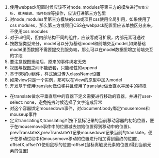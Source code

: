 1. 使用webpack配置时候应该不对node_modules等第三方的模块进行`智能分析`、`模块编译`、`插件处理`等操作，应该打进第三方包里
2. 对node_modules里第三方模块的css或项目css使用全局引用，如果使用了css modules，那么第三方或项目CSS在webpack配置里应该单独区分出来，不使用css modules
3. 对于ui相同，但内部结构不同的组件，应该写成可扩展，内部元素可通过
4. 按数据类型来分，model可以分为基础model和前端交互model,如果基础model里面数据不需要提交到服务端，那么可以在model数据里增加前端交互的字段
5. 要注意视图重绘后，原来的事件绑定无效
6. 视图与视图之间不能嵌套，只能硬性的append
7. 基于BB的ui组件，样式通过传入className设置
8. 如果view只是一个实例，那可以在View的原型中加入model
8. 开发基于使用translate做位移并且使用了translate做垂直水平居中的拖拽
  * 在translate做水平垂直居中的容器下定义需要进行移动的容器，并进行user-select: none，避免拖拽时候选择了文字造成异常
  * 对这个容器绑定mousedown事件，对document.body绑定mousemove和mouseup事件
  * 定义translatingX,translatingY(按下鼠标记录的当前移动容器的初始位置，便于在mousemove事件中的位置减去初始位置得到移动中的位置)、prevTranslateX,prevTranslateY(记录mousedown记录当前的translate，便于在移动过程中和mousemove移动的位置进行相加得到最终的位置), offsetX,offsetY(使用鼠标的位置-offset(鼠标离触发元素的位置)得到当前元素的位置)
